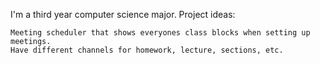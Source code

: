 I'm a third year computer science major. Project ideas:

    Meeting scheduler that shows everyones class blocks when setting up meetings.
    Have different channels for homework, lecture, sections, etc.
